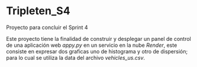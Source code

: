 # Tripleten_S4
Proyecto para concluir el Sprint 4

Este proyecto tiene la finalidad de construir y desplegar un panel de control de una aplicación web *appy.py* en un servicio en la nube *Render*, este consiste en expresar dos graficas uno de histograma y otro de dispersión; para lo cual se utiliza la data del archivo *vehicles_us.csv*.